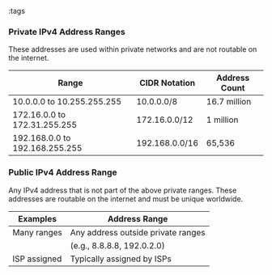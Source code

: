 :tags
### Private IPv4 Address Ranges

These addresses are used within private networks and are not routable on the internet.

|Range|CIDR Notation|Address Count|
|---|---|---|
|10.0.0.0 to 10.255.255.255|10.0.0.0/8|16.7 million|
|172.16.0.0 to 172.31.255.255|172.16.0.0/12|1 million|
|192.168.0.0 to 192.168.255.255|192.168.0.0/16|65,536|

### Public IPv4 Address Range

Any IPv4 address that is not part of the above private ranges. These addresses are routable on the internet and must be unique worldwide.

|Examples|Address Range|
|---|---|
|Many ranges|Any address outside private ranges|
||(e.g., 8.8.8.8, 192.0.2.0)|
|ISP assigned|Typically assigned by ISPs|

